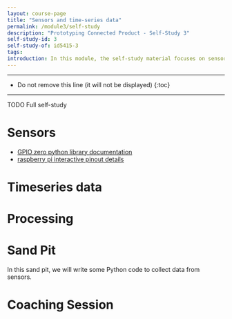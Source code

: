 ```yaml
---
layout: course-page
title: "Sensors and time-series data"
permalink: /module3/self-study
description: "Prototyping Connected Product - Self-Study 3"
self-study-id: 3
self-study-of: id5415-3
tags:
introduction: In this module, the self-study material focuses on sensors and the data they generate in the form of time-series. We will explore the most common sensors with their challenges and opportunities. We will introduce the concept of events as data point inputs are ingested by the system and trigger actions. Finally, we will distinguish between different options of data processing.
---
```


---

* Do not remove this line (it will not be displayed)
{:toc}

---

TODO Full self-study

# Sensors

* [GPIO zero python library documentation](https://gpiozero.readthedocs.io/en/stable/index.html)
* [raspberry pi interactive pinout details](https://pinout.xyz/pinout/dpi#)

# Timeseries data

# Processing

# Sand Pit

In this sand pit, we will write some Python code to collect data from sensors.


# Coaching Session